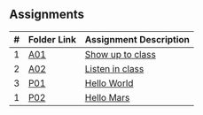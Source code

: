 ##  Assignments

|  #  | Folder Link                            | Assignment Description                               |
| :-: | -------------------------------------- | ---------------------------------------------------- |
|  1  | [A01](./FakeAssignments/A01/README.md) | [Show up to class ](./FakeAssignments/A01/README.md) |
|  2  | [A02](./FakeAssignments/A02/README.md) | [Listen in class ](./FakeAssignments/A02/README.md)  |
|  3  | [P01](./FakeAssignments/P01/README.md) | [Hello World ](./FakeAssignments/P01/README.md)      |
|  1  | [P02](./FakeAssignments/P02/README.md) | [Hello Mars ](./FakeAssignments/P02/README.md)       |